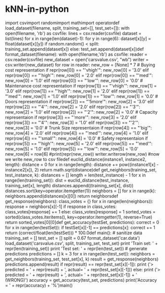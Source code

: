 # kNN-in-python

import csvimport randomimport mathimport operatordef load_dataset(filename, split, training_set=[], test_set=[]):    with open(filename, 'rb') as csvfile:        lines = csv.reader(csvfile)        dataset = list(lines)        for x in range(len(dataset)-1):            for y in range(6):                dataset[x][y] = float(dataset[x][y])            if random.random() < split:                training_set.append(dataset[x])            else:                test_set.append(dataset[x])def format_dataset(filename):    with open(filename,'rb') as csvfile:        reader = csv.reader(csvfile)        new_dataset = open('carsvalue.csv', "wb")        writer = csv.writer(new_dataset)        for row in reader:            new_row = [None] * 7            # Buying cost representation            if repr(row[0]) == "'vhigh'":                new_row[0] = '3.0'            elif repr(row[0]) == "'high'":                new_row[0] = '2.0'            elif repr(row[0]) == "'med'":                new_row[0] = '1.0'            elif repr(row[0]) == "'low'":                new_row[0] = '0.0'            # Maintenance cost representation            if repr(row[1]) == "'vhigh'":                new_row[1] = '3.0'            elif repr(row[1]) == "'high'":                new_row[1] = '2.0'            elif repr(row[1]) == "'med'":                new_row[1] = '1.0'            elif repr(row[1]) == "'low'":                new_row[1] = '0.0'            # Doors representation            if repr(row[2]) == "'5more'":                new_row[2] = '3.0'            elif repr(row[2]) == "'4'":                new_row[2] = '2.0'            elif repr(row[2]) == "'3'":                new_row[2] = '1.0'            elif repr(row[2]) == "'2'":                new_row[2] = '0.0'            # Capacity representaion            if repr(row[3]) == "'more'":                new_row[3] = '2.0'            elif repr(row[3]) == "'4'":                new_row[3] = '1.0'            elif repr(row[3]) == "'2'":                new_row[3] = '0.0'            # Trunk Size representaion            if repr(row[4]) == "'big'":                new_row[4] = '2.0'            elif repr(row[4]) == "'med'":                new_row[4] = '1.0'            elif repr(row[4]) == "'small'":                new_row[4] = '0.0'            # Safety representaion            if repr(row[5]) == "'high'":                new_row[5] = '2.0'            elif repr(row[5]) == "'med'":                new_row[5] = '1.0'            elif repr(row[5]) == "'low'":                new_row[5] = '0.0'            new_row[6] = row[6]                            #print(repr(new_row))            writer.writerow(new_row)            #now we write new_row to csv filedef euclid_distance(instance1, instance2, length):    distance = 0    for x in range(length):        distance += pow((instance1[x] - instance2[x]), 2)    return math.sqrt(distance)def get_neighbors(training_set, test_instance, k):    distances = []    length = len(test_instance) - 1    for x in range(len(training_set)):        dist = euclid_distance(test_instance, training_set[x], length)        distances.append((training_set[x], dist))    distances.sort(key=operator.itemgetter(1))    neighbors = []    for x in range(k):        neighbors.append(distances[x][0])    return neighborsdef get_response(neighbors):    class_votes = {}    for x in range(len(neighbors)):        response = neighbors[x][-1]        if response in class_votes:            class_votes[response] += 1        else:            class_votes[response] = 1    sorted_votes = sorted(class_votes.iteritems(), key=operator.itemgetter(1), reverse=True)    return sorted_votes[0][0]def get_accuracy(testSet, predictions):   correct = 0   for x in range(len(testSet)):      if testSet[x][-1] == predictions[x]:         correct += 1   return (correct/float(len(testSet))) * 100.0def main():    # sanitize data    training_set = []    test_set = []    split = 0.67    format_dataset('car.data')    load_dataset('carsvalue.csv', split, training_set, test_set)    print 'Train set: ' + repr(len(training_set))    print 'Test set: ' + repr(len(test_set))    # generate predictions    predictions = []    k = 3    for x in range(len(test_set)):        neighbors = get_neighbors(training_set, test_set[x], k)        result = get_response(neighbors)        predictions.append(result)        if repr(result) == repr(test_set[x][-1]):            print ('> predicted = ' + repr(result) + ', actual= ' + repr(test_set[x][-1]))        else:            print ('> predicted = ' + repr(result) + ', actual= ' + repr(test_set[x][-1]) + '    (WRONG)')    accuracy = get_accuracy(test_set, predictions)    print('Accuracy = ' + repr(accuracy) + '%')main()
